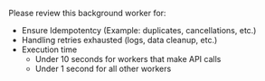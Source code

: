 Please review this background worker for:

- Ensure Idempotentcy (Example: duplicates, cancellations, etc.)
- Handling retries exhausted (logs, data cleanup, etc.)
- Execution time
  - Under 10 seconds for workers that make API calls
  - Under 1 second for all other workers
